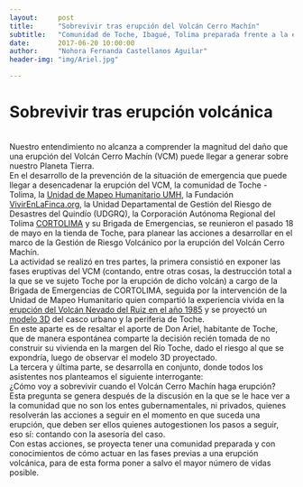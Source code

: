 ```yaml
---
layout:     post
title:      "Sobrevivir tras erupción del Volcán Cerro Machín"
subtitle:   "Comunidad de Toche, Ibagué, Tolima preparada frente a la erupción del Volcán Cerro Machín "
date:       2017-06-20 10:00:00
author:     "Nohora Fernanda Castellanos Aguilar"
header-img: "img/Ariel.jpg"

---
```

<h1> Sobrevivir tras erupción volcánica </h1>
<br>
Nuestro entendimiento no alcanza a comprender la magnitud del daño que una erupción del Volcán Cerro Machín (VCM) puede llegar a generar sobre nuestro Planeta Tierra. 
<br>
En el desarrollo de la prevención de la situación de emergencia que puede llegar a desencadenar la erupción del VCM, la comunidad de Toche - Tolima, la <a href="http://blog.openstreetmap.co/2016/06/10/socializacion-machin/">Unidad de Mapeo Humanitario UMH</a>, la Fundación <a href="https://vivirenlafinca.org/e66">VivirEnLaFinca.org</a>, la Unidad Departamental de Gestión del Riesgo de Desastres del Quindío (UDGRQ), la Corporación Autónoma Regional del Tolima <a href="http://www.cortolima.gov.co/">CORTOLIMA</a> y su Brigada de Emergencias, se reunieron el pasado 18 de mayo en la tienda de Toche, para planear las acciones a desarrollar en el marco de la Gestión de Riesgo Volcánico por la erupción del Volcán Cerro Machín.
<br>
La actividad se realizó en tres partes, la primera consistió en exponer las fases eruptivas del VCM (contando, entre otras cosas, la destrucción total a la que se ve sujeto Toche por la erupción de dicho volcán) a cargo de la Brigada de Emergencias de CORTOLIMA, seguida por la intervención de la Unidad de Mapeo Humanitario quien compartió la experiencia vivida en la <a href="https://es.wikipedia.org/wiki/Tragedia_de_Armero"> erupción del Volcán Nevado del Ruiz en el año 1985</a> y se proyectó un <a href="http://blog.openstreetmap.co/2017/03/27/Gestion-del-Riesgo-Volcanico/">modelo 3D</a> del casco urbano y la periferia de Toche.
<br>
<img src="{{ site.baseurl }}/img/UMHVCM.jpg" align="center"  alt="">
<br>
En este aparte es de resaltar el aporte de Don Ariel, habitante de Toche, que de manera espontánea comparte la decisión recién tomada de no construir su vivienda en la margen del Río Toche, dado el riesgo al que se expondría, luego de observar el modelo 3D proyectado.
<br>
La tercera y última parte, se desarrolla en conjunto, donde todos los asistentes nos planteamos el siguiente interrogante:
<br>
¿Cómo voy a sobrevivir cuando el Volcán Cerro Machín haga erupción? 
<br>
Esta pregunta se genera después de la discusión en la que se le hace ver a la comunidad que no son los entes gubernamentales, ni privados, quienes resolverán las acciones a seguir en el momento en que suceda una erupción, que deben ser ellos quienes autogestionen los pasos a seguir, eso sí: contando con la asesoría del caso.
<br>
Con estas acciones, se proyecta tener una comunidad preparada y con conocimientos de cómo actuar en las fases previas a una erupción volcánica, para de esta forma poner a salvo el mayor número de vidas posible.  
<br>
<img src="{{ site.baseurl }}/img/Brigadista.jpg" align="center"  alt="">
<br>

